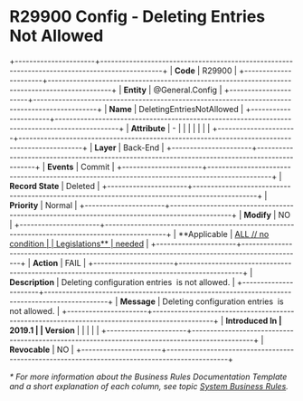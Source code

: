 ﻿---
erp.type: business-rule
erp.entity: General.Config
---

# R29900 Config - Deleting Entries Not Allowed
+----------------------+-----------------------------------------------------------------------------------------------+
| **Code**             | R29900                                                                                        |
+----------------------+-----------------------------------------------------------------------------------------------+
| **Entity**           | @General.Config                                                                               |
+----------------------+-----------------------------------------------------------------------------------------------+
| **Name**             | DeletingEntriesNotAllowed                                                                     |
+----------------------+-----------------------------------------------------------------------------------------------+
| **Attribute**        | \-                                                                                            |
|                      |                                                                                               |
|                      |                                                                                               |
+----------------------+-----------------------------------------------------------------------------------------------+
| **Layer**            | Back-End                                                                                      |
+----------------------+-----------------------------------------------------------------------------------------------+
| **Events**           | Commit                                                                                        |
+----------------------+-----------------------------------------------------------------------------------------------+
| **Record State**     | Deleted                                                                                       |
+----------------------+-----------------------------------------------------------------------------------------------+
| **Priority**         | Normal                                                                                        |
+----------------------+-----------------------------------------------------------------------------------------------+
| **Modify**           | NO                                                                                            |
+----------------------+-----------------------------------------------------------------------------------------------+
| **Applicable         | [ALL // no condition                                                                          |
| Legislations**       | needed](xref:applicable-legislations)                                                         |
+----------------------+-----------------------------------------------------------------------------------------------+
| **Action**           | FAIL                                                                                          |
+----------------------+-----------------------------------------------------------------------------------------------+
| **Description**      | Deleting configuration entries  is not allowed.                                               |
+----------------------+-----------------------------------------------------------------------------------------------+
| **Message**          | Deleting configuration entries  is not allowed.                                               |
+----------------------+-----------------------------------------------------------------------------------------------+
| **Introduced In      | 2019.1                                                                                        |
| Version**            |                                                                                               |
|                      |                                                                                               |
+----------------------+-----------------------------------------------------------------------------------------------+
| **Revocable**        | NO                                                                                            |
+----------------------+-----------------------------------------------------------------------------------------------+

*\* For more information about the Business Rules Documentation Template and a short explanation of each column, see
topic [System Business Rules](../templates/template-description-system-business-rules.md).*
